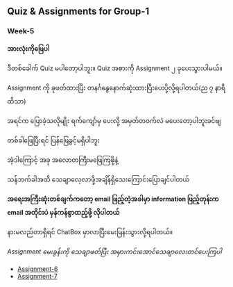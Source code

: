 ## Quiz & Assignments for Group-1

### Week-5

**အားလုံးကိုဖြေပါ**

ဒီတစ်ခေါက် Quiz မပါတော့ပါဘူး။ Quiz အစားကို Assignment ၂ ခုပေးသွားပါမယ်။

Assignment ကို ခုဖတ်ထားပြီး တနင်္ဂနွေနောက်ဆုံးထားပြီးပေးပို့လို့ရပါတယ်(ည ၇ နာရီထိသာ)

အရင်က ပြောခဲ့သလိုမျိုး ရက်ကျော်မှ ပေးလို့ အမှတ်တဝက်လဲ မပေးတော့ပါဘူးခင်ဗျ

တစ်ခါဖြေပြီးရင် ပြန်ဖြေခွင့်မရှိပါဘူး

အဲ့ဒါကြောင့် အခု အလောတကြီးမဖြေကြဖို့နဲ့

သန်ဘက်ခါအထိ သေချာလေ့လာဖို့အချိန်ရှိသေးကြောင်းပြောချင်ပါတယ်

**အရေးအကြီးဆုံးတစ်ချက်ကတော့ email ဖြည့်တဲ့အခါမှာ information ဖြည့်တုန်းက email အတိုင်းပဲ မှန်ကန်စွာထည့်ဖို့ လိုပါတယ်**

နားမလည်တာရှိရင် ChatBox မှာလာပြီးမေးမြန်းသွားလို့ရပါတယ်။

*Assignment မေးခွန်းကို သေချာဖတ်ပြီး အမှားကင်းအောင်သေချာလေးတင်ပေးကြပါ*

* [Assignment-6](./g1_w5_asm6.md)
* [Assignment-7](./g1_w5_asm7.md)